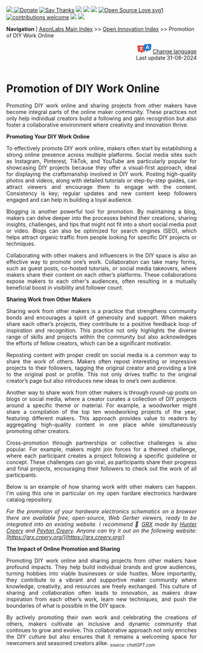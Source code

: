 [![](https://dcbadge.vercel.app/api/server/hw3j3RwfJf) ](https://discord.gg/hw3j3RwfJf)
 [![Donate](https://img.shields.io/badge/donate-$-brown.svg?style=for-the-badge)](http://paypal.me/mtpsilva)
 [![Say Thanks](https://img.shields.io/badge/Say%20Thanks-!-yellow.svg?style=for-the-badge)](https://saythanks.io/to/mtpsilva)
![](https://img.shields.io/github/last-commit/aeonSolutions/aeonSolutions?style=for-the-badge)
<img src="https://us-central1-trackgit-analytics.cloudfunctions.net/token/ping/lztozx5fhr486ojv78ol" />
![](https://views.whatilearened.today/views/github/aeonSolutions/aeonSolutions.svg)
[![Open Source Love svg1](https://badges.frapsoft.com/os/v1/open-source.svg?v=103)](#)
[![contributions welcome](https://img.shields.io/badge/contributions-welcome-brightgreen.svg?style=flat&label=Contributions&colorA=red&colorB=black	)](#)
[<img src="https://cdn.buymeacoffee.com/buttons/v2/default-yellow.png" data-canonical-src="https://cdn.buymeacoffee.com/buttons/v2/default-yellow.png" height="30" />](https://www.buymeacoffee.com/migueltomas)
<a href="https://github.com/sponsors/aeonSolutions">
  <img height="40" src="https://github.com/aeonSolutions/PCB-Prototyping-Catalogue/blob/main/media/become_a_github_sponsor.png">
</a>


**Navigation** | [AeonLabs Main Index](https://github.com/aeonSolutions/aeonSolutions/blob/main/aeonSolutions-Main-Index.md)  >>  [Open Innovation Index](https://github.com/aeonSolutions/aeonSolutions/blob/main/open-innovation-book-index.md)  >>  Promotion of DIY Work Online

<div align="right">
   <img height="25" src="https://github.com/aeonSolutions/aeonSolutions/blob/main/media/language-icon.png"> 
 <a href="https://github-com.translate.goog/aeonSolutions/aeonSolutions/blob/main/promotion_DIY_work_online.md?_x_tr_sl=en&_x_tr_tl=fr&_x_tr_hl=en&_x_tr_pto=wapp">Change language</a> <br>
Last update 31-08-2024
</div>

<br>

<div align="justify">

# Promotion of DIY Work Online
Promoting DIY work online and sharing projects from other makers have become integral parts of the online maker community. These practices not only help individual creators build a following and gain recognition but also foster a collaborative environment where creativity and innovation thrive.

**Promoting Your DIY Work Online**

To effectively promote DIY work online, makers often start by establishing a strong online presence across multiple platforms. Social media sites such as Instagram, Pinterest, TikTok, and YouTube are particularly popular for showcasing DIY projects because they offer a visual-first approach, ideal for displaying the craftsmanship involved in DIY work. Posting high-quality photos and videos, along with detailed tutorials or step-by-step guides, can attract viewers and encourage them to engage with the content. Consistency is key; regular updates and new content keep followers engaged and can help in building a loyal audience.

Blogging is another powerful tool for promotion. By maintaining a blog, makers can delve deeper into the processes behind their creations, sharing insights, challenges, and tips that might not fit into a short social media post or video. Blogs can also be optimized for search engines (SEO), which helps attract organic traffic from people looking for specific DIY projects or techniques.

Collaborating with other makers and influencers in the DIY space is also an effective way to promote one’s work. Collaboration can take many forms, such as guest posts, co-hosted tutorials, or social media takeovers, where makers share their content on each other’s platforms. These collaborations expose makers to each other's audiences, often resulting in a mutually beneficial boost in visibility and follower count.

**Sharing Work from Other Makers**

Sharing work from other makers is a practice that strengthens community bonds and encourages a spirit of generosity and support. When makers share each other’s projects, they contribute to a positive feedback loop of inspiration and recognition. This practice not only highlights the diverse range of skills and projects within the community but also acknowledges the efforts of fellow creators, which can be a significant motivator.

Reposting content with proper credit on social media is a common way to share the work of others. Makers often repost interesting or impressive projects to their followers, tagging the original creator and providing a link to the original post or profile. This not only drives traffic to the original creator’s page but also introduces new ideas to one’s own audience.

Another way to share work from other makers is through round-up posts on blogs or social media, where a creator curates a collection of DIY projects around a specific theme or material. For example, a woodworker might share a compilation of the top ten woodworking projects of the year, featuring different makers. This approach provides value to readers by aggregating high-quality content in one place while simultaneously promoting other creators.

Cross-promotion through partnerships or collective challenges is also popular. For example, makers might join forces for a themed challenge, where each participant creates a project following a specific guideline or concept. These challenges can go viral, as participants share their progress and final projects, encouraging their followers to check out the work of all participants. 

Below is an example of how sharing work with other makers can happen. I'm using this one in particular on my open hardare electronics hardware catalog repository. 

*For the promotion of your hardware electronics schematics on a browser there are available free, open-source,  Web Gerber viewers, ready to be integrated into an existing website.
I recommend 🥰 [GRX](https://github.com/hpcreery/GRX) made by [Hunter Creery](https://github.com/hpcreery) and [Peyton Creery](https://github.com/phcreery). Anyone can try it out on the following website: [https://grx.creery.org/](https://grx.creery.org/)*

**The Impact of Online Promotion and Sharing**

Promoting DIY work online and sharing projects from other makers have profound impacts. They help build individual brands and grow audiences, turning hobbies into viable businesses or side hustles. More importantly, they contribute to a vibrant and supportive maker community where knowledge, creativity, and resources are freely exchanged. This culture of sharing and collaboration often leads to innovation, as makers draw inspiration from each other’s work, learn new techniques, and push the boundaries of what is possible in the DIY space.

By actively promoting their own work and celebrating the creations of others, makers cultivate an inclusive and dynamic community that continues to grow and evolve. This collaborative approach not only enriches the DIY culture but also ensures that it remains a welcoming space for newcomers and seasoned creators alike. <sub>*source: chatGPT.com* </sub>


</div>
